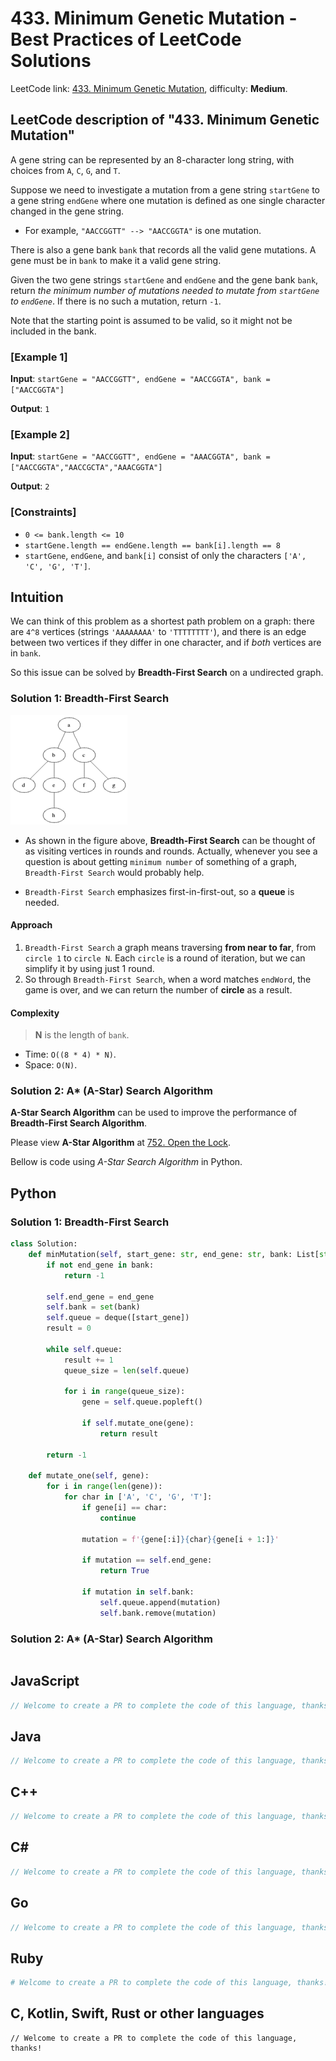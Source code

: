 # 433. Minimum Genetic Mutation - Best Practices of LeetCode Solutions
LeetCode link: [433. Minimum Genetic Mutation](https://leetcode.com/problems/minimum-genetic-mutation), difficulty: **Medium**.

## LeetCode description of "433. Minimum Genetic Mutation"
A gene string can be represented by an 8-character long string, with choices from `A`, `C`, `G`, and `T`.

Suppose we need to investigate a mutation from a gene string `startGene` to a gene string `endGene` where one mutation is defined as one single character changed in the gene string.

* For example, `"AACCGGTT" --> "AACCGGTA"` is one mutation.

There is also a gene bank `bank` that records all the valid gene mutations. A gene must be in `bank` to make it a valid gene string.

Given the two gene strings `startGene` and `endGene` and the gene bank `bank`, return _the minimum number of mutations needed to mutate from `startGene` to `endGene`_. If there is no such a mutation, return `-1`.

Note that the starting point is assumed to be valid, so it might not be included in the bank.

### [Example 1]
**Input**: `startGene = "AACCGGTT", endGene = "AACCGGTA", bank = ["AACCGGTA"]`

**Output**: `1`

### [Example 2]
**Input**: `startGene = "AACCGGTT", endGene = "AAACGGTA", bank = ["AACCGGTA","AACCGCTA","AAACGGTA"]`

**Output**: `2`

### [Constraints]
- `0 <= bank.length <= 10`
- `startGene.length == endGene.length == bank[i].length == 8`
- `startGene`, `endGene`, and `bank[i]` consist of only the characters `['A', 'C', 'G', 'T']`.

## Intuition
We can think of this problem as a shortest path problem on a graph: there are `4^8` vertices (strings `'AAAAAAAA'` to `'TTTTTTTT'`), and there is an edge between two vertices if they differ in one character, and if *both* vertices are in `bank`.

So this issue can be solved by **Breadth-First Search** on a undirected graph.

### Solution 1: Breadth-First Search
![](../../images/binary_tree_BFS_1.gif)

* As shown in the figure above, **Breadth-First Search** can be thought of as visiting vertices in rounds and rounds. Actually, whenever you see a question is about
  getting `minimum number` of something of a graph, `Breadth-First Search` would probably help.

* `Breadth-First Search` emphasizes first-in-first-out, so a **queue** is needed.

#### Approach
1. `Breadth-First Search` a graph means traversing **from near to far**, from `circle 1` to `circle N`. Each `circle` is a round of iteration, but we can simplify it by using just 1 round.
1. So through `Breadth-First Search`, when a word matches `endWord`, the game is over, and we can return the number of **circle** as a result.

#### Complexity
> **N** is the length of `bank`.

* Time: `O((8 * 4) * N)`.
* Space: `O(N)`.

### Solution 2: A* (A-Star) Search Algorithm

**A-Star Search Algorithm** can be used to improve the performance of **Breadth-First Search Algorithm**.

Please view **A-Star Algorithm** at [752. Open the Lock](./752-open-the-lock.md).

Bellow is code using _A-Star Search Algorithm_ in Python.

## Python
### Solution 1: Breadth-First Search
```python
class Solution:
    def minMutation(self, start_gene: str, end_gene: str, bank: List[str]) -> int:
        if not end_gene in bank:
            return -1

        self.end_gene = end_gene
        self.bank = set(bank)
        self.queue = deque([start_gene])
        result = 0

        while self.queue:
            result += 1
            queue_size = len(self.queue)

            for i in range(queue_size):
                gene = self.queue.popleft()

                if self.mutate_one(gene):
                    return result

        return -1

    def mutate_one(self, gene):
        for i in range(len(gene)):
            for char in ['A', 'C', 'G', 'T']:
                if gene[i] == char:
                    continue

                mutation = f'{gene[:i]}{char}{gene[i + 1:]}'

                if mutation == self.end_gene:
                    return True

                if mutation in self.bank:
                    self.queue.append(mutation)
                    self.bank.remove(mutation)
```

### Solution 2: A* (A-Star) Search Algorithm
```python

```

## JavaScript
```javascript
// Welcome to create a PR to complete the code of this language, thanks!
```

## Java
```java
// Welcome to create a PR to complete the code of this language, thanks!
```

## C++
```cpp
// Welcome to create a PR to complete the code of this language, thanks!
```

## C#
```c#
// Welcome to create a PR to complete the code of this language, thanks!
```

## Go
```go
// Welcome to create a PR to complete the code of this language, thanks!
```

## Ruby
```ruby
# Welcome to create a PR to complete the code of this language, thanks!
```

## C, Kotlin, Swift, Rust or other languages
```
// Welcome to create a PR to complete the code of this language, thanks!
```
